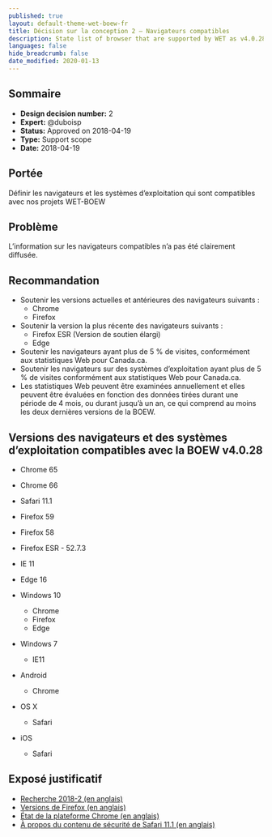 ```yaml
---
published: true
layout: default-theme-wet-boew-fr
title: Décision sur la conception 2 – Navigateurs compatibles
description: State list of browser that are supported by WET as v4.0.28
languages: false
hide_breadcrumb: false
date_modified: 2020-01-13
---
```


## Sommaire

* **Design decision number:** 2
* **Expert:** @duboisp
* **Status:** Approved on 2018-04-19
* **Type:** Support scope
* **Date:** 2018-04-19

## Portée

Définir les navigateurs et les systèmes d’exploitation qui sont compatibles avec nos projets WET-BOEW

## Problème

L’information sur les navigateurs compatibles n’a pas été clairement diffusée.

## Recommandation

* Soutenir les versions actuelles et antérieures des navigateurs suivants :
	* Chrome
	* Firefox
* Soutenir la version la plus récente des navigateurs suivants :
	* Firefox ESR (Version de soutien élargi)
	* Edge
* Soutenir les navigateurs ayant plus de 5 % de visites, conformément aux statistiques Web pour Canada.ca.
* Soutenir les navigateurs sur des systèmes d’exploitation ayant plus de 5 % de visites conformément aux statistiques Web pour Canada.ca.
* Les statistiques Web peuvent être examinées annuellement et elles peuvent être évaluées en fonction des données tirées durant une période de 4 mois, ou durant jusqu’à un an, ce qui comprend au moins les deux dernières versions de la BOEW.


## Versions des navigateurs et des systèmes d’exploitation compatibles avec la BOEW v4.0.28

* Chrome 65
* Chrome 66
* Safari 11.1
* Firefox 59
* Firefox 58
* Firefox ESR - 52.7.3
* IE 11
* Edge 16

* Windows 10
	* Chrome
	* Firefox
	* Edge
* Windows 7
	* IE11
* Android
	* Chrome
* OS X
	* Safari
* iOS
	* Safari

## Exposé justificatif

* [Recherche 2018-2 (en anglais)](http://wet-boew.github.io/wet-boew-documentation/research/2018-2-browser-usage.html)
* [Versions de Firefox (en anglais)](https://www.mozilla.org/en-US/firefox/releases/)
* [État de la plateforme Chrome (en anglais)](https://www.chromestatus.com/features/schedule)
* [À propos du contenu de sécurité de Safari 11.1 (en anglais)](https://support.apple.com/en-us/HT208695)
